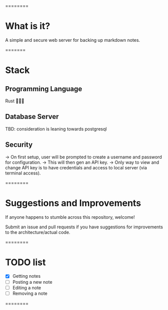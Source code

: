 ========
# What is it?

A simple and secure web server for backing up markdown notes. 

=======
# Stack 

## Programming Language
Rust 🦀🦀🦀

## Database Server
TBD: consideration is leaning towards postgresql

## Security
-> On first setup, user will be prompted to create a username and password for configuration.
-> This will then gen an API key. 
-> Only way to view and change API key is to have credentials and access to local server (via terminal access).

========
# Suggestions and Improvements

If anyone happens to stumble across this repository, welcome! 

Submit an issue and pull requests if you have suggestions for improvements to the architecture/actual code. 

========
# TODO list

- [x] Getting notes
- [ ] Posting a new note
- [ ] Editing a note
- [ ] Removing a note

========
